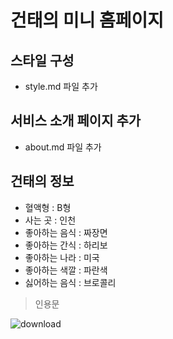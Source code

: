 # 건태의 미니 홈페이지

## 스타일 구성

- style.md 파일 추가

## 서비스 소개 페이지 추가

- about.md 파일 추가

## 건태의 정보

- 혈액형 : B형
- 사는 곳 : 인천
- 좋아하는 음식 : 짜장면
- 좋아하는 간식 : 하리보
- 좋아하는 나라 : 미국
- 좋아하는 색깔 : 파란색
- 싫어하는 음식 : 브로콜리

> 인용문

![download](https://github.com/user-attachments/assets/150b191c-04ea-4fff-a43e-eb9fec247b63)
